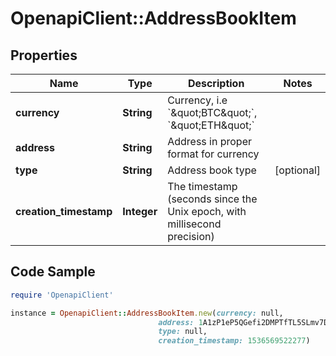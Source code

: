 # OpenapiClient::AddressBookItem

## Properties

Name | Type | Description | Notes
------------ | ------------- | ------------- | -------------
**currency** | **String** | Currency, i.e &#x60;\&quot;BTC\&quot;&#x60;, &#x60;\&quot;ETH\&quot;&#x60; | 
**address** | **String** | Address in proper format for currency | 
**type** | **String** | Address book type | [optional] 
**creation_timestamp** | **Integer** | The timestamp (seconds since the Unix epoch, with millisecond precision) | 

## Code Sample

```ruby
require 'OpenapiClient'

instance = OpenapiClient::AddressBookItem.new(currency: null,
                                 address: 1A1zP1eP5QGefi2DMPTfTL5SLmv7DivfNa,
                                 type: null,
                                 creation_timestamp: 1536569522277)
```


